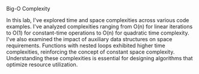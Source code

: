 Big-O Complexity

In this lab, I've explored time and space complexities across various code examples. I've analyzed complexities ranging from O(n) for linear iterations to O(1) for constant-time operations to O(n) for quadratic time complexity. I've also examined the impact of auxiliary data structures on space requirements. Functions with nested loops exhibited higher time complexities, reinforcing the concept of constant space complexity. Understanding these complexities is essential for designing algorithms that optimize resource utilization.
